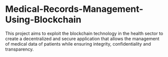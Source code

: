 # Medical-Records-Management-Using-Blockchain
 This project aims to exploit the blockchain technology in the health sector to create a decentralized and secure application that allows the management of medical data of patients while ensuring integrity, confidentiality and transparency.
